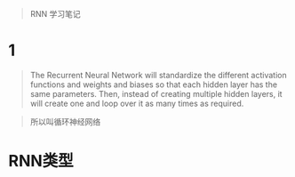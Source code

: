 > RNN 学习笔记
# 1
> The Recurrent Neural Network will standardize the different activation functions and weights and biases so that each hidden layer has the same parameters. Then, instead of creating multiple hidden layers, it will create one and loop over it as many times as required. 

> 所以叫循环神经网络
# RNN类型